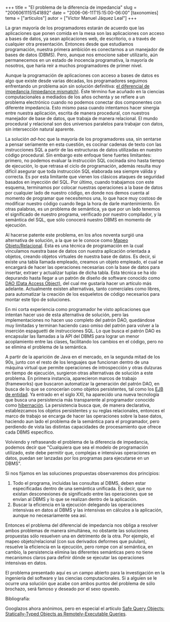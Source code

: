 +++
title = "El problema de la diferencia de impedancia"
slug = "20060611151541892"
date = "2006-06-11T15:15:00-06:00"
[taxonomies]
tema = ["articulos"]
autor = ["Víctor Manuel Jáquez Leal"]
+++

La gran mayoría de los programadores estarán de acuerdo que las
aplicaciones que ponen comida en la mesa son las aplicaciones con acceso
a bases de datos, ya sean aplicaciones web, de escritorio, o a través de
cualquier otra presentación. Entonces desde que estudiamos programación,
nuestra primera ambición es conectarnos a un manejador de bases de datos
(DBMS). Pero, aunque nos emocione saber utilizarlo, aún permanecemos en
un estado de inocencia programativa, la mayoría de nosotros, que haría
reír a muchos programadores de primer nivel.

<!-- more -->
Aunque la programación de aplicaciones con acceso a bases de datos es
algo que existe desde varias décadas, los programadores seguimos
enfrentando un problema aún sin solución definitiva: [el diferencial de
impedancia (impedance
mismatch)](http://en.wikipedia.org/wiki/Object-Relational_impedance_mismatch).
Éste término fue acuñado en la ciencias computacionales a mediados de
los años ochenta y se refiere a un problema electrónico cuando no
podemos conectar dos componentes con diferente impedancia. Esto mismo
pasa cuando intentamos hacer sinergia entre nuestra aplicación, escrita
de manera procedural, con nuestros manejador de base de datos, que
trabaja de manera relacional. El mundo procedural y relacional son dos
universos paralelos para trabajar con datos, sin intersección natural
aparente.

La solución *ad-hoc* que la mayoría de los programadores usa, sin
sentarse a pensar seriamente en esta cuestión, es cocinar cadenas de
texto con las instrucciones SQL a partir de las estructuras de datos
utilizadas en nuestro código procedural. Sin embargo este enfoque tiene
fuertes limitantes: primero, no podemos evaluar la instrucción SQL
cocinada sino hasta tiempo de ejecución, lo que retrasa el ciclo de
programación, además resulta muy difícil asegurar que toda instrucción
SQL elaborada sea siempre válida y correcta. Es por esta limitante que
vienen los clásicos ataques de seguridad basados en inyección del SQL.
Por último, cuando trabajamos con este esquema, terminamos por colocar
nuestras operaciones a la base de datos por cualquier lado de nuestro
código, en donde nos demos cuenta al momento de programar que
necesitemos una, lo que hace muy costoso de modificar nuestro código
cuando llega la hora de darle mantenimiento. En otras palabras, es un
problema de semántica, ya que por un lado tenemos el significado de
nuestro programa, verificado por nuestro compilador, y la semántica del
SQL, que sólo conocerá nuestro DBMS en momento de ejecución.

Al hacerse patente este problema, en los años noventa surgió una
alternativa de solución, a la que se le conoce como [Mapeo
Objeto/Relacional](http://en.wikipedia.org/wiki/Object-relational_mapping).
Esta es una técnica de programación en la cual vinculamos nuestra base
de datos con nuestra aplicación orientada a objetos, creando objetos
virtuales de nuestra base de datos. Es decir, si existe una tabla
llamada empleado, creamos un objeto empleado, el cual se encargará de
hacer las operaciones necesarias con la base de datos para insertar,
extraer y actualizar tuplas de dicha tabla. Esta técnica se ha ido
depurando hasta llegar a un patrón de diseño de software conocido como
[DAO (Data Access
Object)](http://java.sun.com/blueprints/corej2eepatterns/Patterns/DataAccessObject.html),
del cual me gustaría hacer un artículo más adelante. Actualmente existen
alternativas, tanto comerciales como libres, para automatizar la
creación de los esqueletos de código necesarios para montar este tipo de
soluciones.

En mi corta experiencia como programador he visto aplicaciones que
intentan hacer uso de esta alternativa de solución, pero las
implementaciones no hacen uso completo del patrón DAO, quedándose muy
limitadas y terminan haciendo caso omiso del patrón para volver a la
inserción espaguetti de instrucciones SQL. Lo que busca el patrón DAO es
encapsular las llamadas a la API del DBMS para lograr un menor
acoplamiento entre las clases, facilitando los cambios en el código,
pero no se elimina el problema de la semántica.

A partir de la aparición de Java en el mercado, en la segunda mitad de
los 90s, junto con el resto de los lenguajes que funcionan dentro de una
máquina virtual que permite operaciones de introspección y otras
dulzuras en tiempo de ejecución, surgieron otras alternativas de
solución a este problema. En primera instancia, aparecieron marcos de
trabajo (frameworks) que buscaron automatizar la generación del patrón
DAO, en busca de lo que se conocerían como objetos persistentes, tal
como los [EJB de entidad](http://en.wikipedia.org/wiki/Entity_Bean). Ya
entrado en el siglo XXI, ha aparecido una nueva tecnología que busca una
persistencia más transparente al programador conocido como
[hibernación](http://en.wikipedia.org/wiki/Hibernate_%28Java%29). La
persistencia busca que, de manera declarativa, establezcamos los objetos
persistentes y su reglas relacionales, entonces el marco de trabajo se
encarga de hacer las operaciones sobre la base datos, haciendo aun lado
el problema de la semántica para el programador, pero perdiendo de vista
las distintas capacidades de procesamiento que ofrece cada DBMS
específico.

Volviendo y refraseando el problema de la diferencia de impedancia,
podemos decir que "Cualquiera que sea el modelo de programación
utilizado, este debe permitir que, complejas e intensivas operaciones en
datos, puedan ser lanzadas por los programas para ejecutarse en un
DBMS".

Si nos fijamos en las soluciones propuestas observaremos dos principios:

1. Todo el programa, incluidas las consultas al DBMS, deben estar
    especificadas dentro de una semántica unificada. Es decir, que no
    existan desconexiones de significado entre las operaciones que se
    envían al DBMS y lo que se realizan dentro de la aplicación.
2. Buscar la eficiencia en la ejecución delegando las operaciones
    intensivas en datos al DBMS y las intensivas en cálculos a la
    aplicación, aunque no necesariamente sea así.

Entonces el problema del diferencial de impedancia nos obliga a resolver
ambos problemas de manera simultánea, no obstante las soluciones
propuestas sólo resuelven una en detrimento de la otra. Por ejemplo, el
mapeo objeto/relacional (con sus derivados deformes que pululan),
resuelve la eficiencia en la ejecución, pero rompe con al semántica, en
cambio, la persistencia elimina las diferentes semánticas pero no tiene
mecanismos claros para definir dónde se ejecutar las operaciones
intensivas en datos.

El problema presentado aquí es un campo abierto para la investigación en
la ingeniería del software y las ciencias computacionales. Si a alguien
se le ocurre una solución que acabe con ambos puntos del problema de
sólo brochazo, será famoso y deseado por el sexo opuesto.

Bibliografía:

Googlazos ahora anónimos, pero en especial el artículo [Safe Query
Objects: Statically-Typed Objects as Remotely-Executable
Queries](http://citeseer.ist.psu.edu/654174.html).
